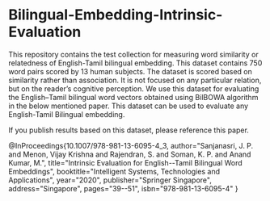 # Bilingual-Embedding-Intrinsic-Evaluation

 This repository contains the test collection for measuring word similarity or relatedness of English-Tamil bilingual embedding. This dataset contains 750 word pairs scored by 13 human subjects. The dataset is scored based on similarity rather than association. It is not focused on any particular relation, but on the reader’s cognitive perception. We use this dataset for evaluating the English–Tamil bilingual word vectors obtained using BilBOWA algorithm in the below mentioned paper. This dataset can be used to evaluate any English-Tamil Bilingual embedding.


 If you publish results based on this dataset, please reference this paper.
 
 @InProceedings{10.1007/978-981-13-6095-4_3,
author="Sanjanasri, J. P.
and Menon, Vijay Krishna
and Rajendran, S.
and Soman, K. P.
and Anand Kumar, M.",
title="Intrinsic Evaluation for English--Tamil Bilingual Word Embeddings",
booktitle="Intelligent Systems, Technologies and Applications",
year="2020",
publisher="Springer Singapore",
address="Singapore",
pages="39--51",
isbn="978-981-13-6095-4"
}
